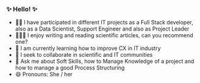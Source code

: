 ### ✨ Hello! ✨


- 🐱‍👤 I have participated in different IT projects as a Full Stack developer, also as a Data Scientist, Support Engineer and also as Project Leader
- 👩🏻‍💻 I enjoy writing and reading scientific articles, can you recommend one?
- 🌱 I am currently learning how to improve CX in IT industry
- 👯 I seek to collaborate in scientific and IT communities
- 💬 Ask me about Soft Skills, how to Manage Knowledge of a project and how to manage a good Process Structuring
- 😄 Pronouns: She / her

